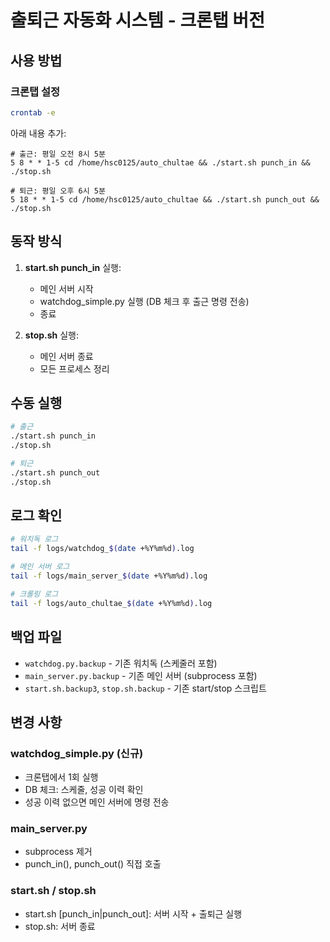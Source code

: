 # 출퇴근 자동화 시스템 - 크론탭 버전

## 사용 방법

### 크론탭 설정

```bash
crontab -e
```

아래 내용 추가:

```cron
# 출근: 평일 오전 8시 5분
5 8 * * 1-5 cd /home/hsc0125/auto_chultae && ./start.sh punch_in && ./stop.sh

# 퇴근: 평일 오후 6시 5분
5 18 * * 1-5 cd /home/hsc0125/auto_chultae && ./start.sh punch_out && ./stop.sh
```

## 동작 방식

1. **start.sh punch_in** 실행:
   - 메인 서버 시작
   - watchdog_simple.py 실행 (DB 체크 후 출근 명령 전송)
   - 종료

2. **stop.sh** 실행:
   - 메인 서버 종료
   - 모든 프로세스 정리

## 수동 실행

```bash
# 출근
./start.sh punch_in
./stop.sh

# 퇴근
./start.sh punch_out
./stop.sh
```

## 로그 확인

```bash
# 워치독 로그
tail -f logs/watchdog_$(date +%Y%m%d).log

# 메인 서버 로그
tail -f logs/main_server_$(date +%Y%m%d).log

# 크롤링 로그
tail -f logs/auto_chultae_$(date +%Y%m%d).log
```

## 백업 파일

- `watchdog.py.backup` - 기존 워치독 (스케줄러 포함)
- `main_server.py.backup` - 기존 메인 서버 (subprocess 포함)
- `start.sh.backup3`, `stop.sh.backup` - 기존 start/stop 스크립트

## 변경 사항

### watchdog_simple.py (신규)
- 크론탭에서 1회 실행
- DB 체크: 스케줄, 성공 이력 확인
- 성공 이력 없으면 메인 서버에 명령 전송

### main_server.py
- subprocess 제거
- punch_in(), punch_out() 직접 호출

### start.sh / stop.sh
- start.sh [punch_in|punch_out]: 서버 시작 + 출퇴근 실행
- stop.sh: 서버 종료
